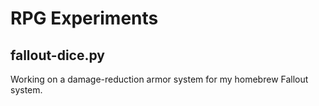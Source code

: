 # RPG Experiments

## fallout-dice.py

Working on a damage-reduction armor system for my homebrew Fallout system.
